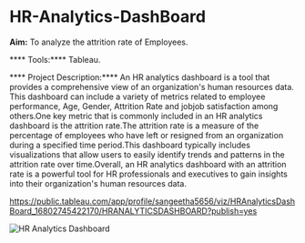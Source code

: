 # HR-Analytics-DashBoard


**Aim:**
 To analyze the attrition rate of Employees.
 
 
**** Tools:****
  Tableau.
  
  
****  Project Description:****
  An HR analytics dashboard is a tool that provides a comprehensive view of an organization's human resources data. This dashboard can include a variety of metrics related to employee performance, Age, Gender, Attrition Rate and jobjob satisfaction among others.One key metric that is commonly included in an HR analytics dashboard is the attrition rate.The attrition rate is a measure of the percentage of employees who have left or resigned from an organization during a specified time period.This dashboard typically includes visualizations that allow users to easily identify trends and patterns in the attrition rate over time.Overall, an HR analytics dashboard with an attrition rate is a powerful tool for HR professionals and executives to gain insights into their organization's human resources data. 
  
  
  
  https://public.tableau.com/app/profile/sangeetha5656/viz/HRAnalyticsDashBoard_16802745422170/HRANALYTICSDASHBOARD?publish=yes

![HR Analytics Dashboard](https://user-images.githubusercontent.com/126981936/229379889-2fa6d72f-8f9d-410a-8bb4-2a73082421d1.jpg)
